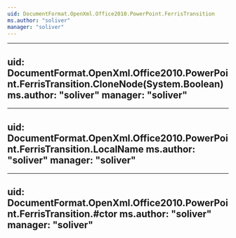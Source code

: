 ```yaml
---
uid: DocumentFormat.OpenXml.Office2010.PowerPoint.FerrisTransition
ms.author: "soliver"
manager: "soliver"
---
```


---
uid: DocumentFormat.OpenXml.Office2010.PowerPoint.FerrisTransition.CloneNode(System.Boolean)
ms.author: "soliver"
manager: "soliver"
---

---
uid: DocumentFormat.OpenXml.Office2010.PowerPoint.FerrisTransition.LocalName
ms.author: "soliver"
manager: "soliver"
---

---
uid: DocumentFormat.OpenXml.Office2010.PowerPoint.FerrisTransition.#ctor
ms.author: "soliver"
manager: "soliver"
---
